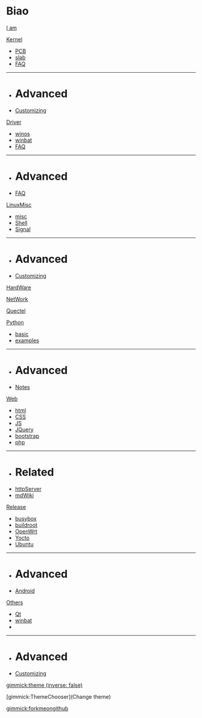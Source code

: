 # Biao

[I am](index.md)


[Kernel]()

  * [PCB](Kernel/PCB.md)
  * [slab](Kernel/slab.md)
  * [FAQ](faq.md)
  - - - -
  * # Advanced
  * [Customizing](customizing.md)


[Driver]()

  * [winos](Driver/winos.md)
  * [winbat](Driver/winbat.md)
  * [FAQ](Driver/.md)
  - - - -
  * # Advanced
  * [FAQ](Driver.md)

[LinuxMisc]()

  * [misc](MISC/misc.md)
  * [Shell](MISC/linuxshell.md)
  * [Signal](MISC/Signal.md)
  - - - -
  * # Advanced
  * [Customizing](customizing.md)


[HardWare](hd.md)

[NetWork](network.md)

[Quectel](quectel.md)

[Python]()

  * [basic](Python/pybasic.md)
  * [examples](Python/useful_example.md)
  - - - -
  * # Advanced
  * [Notes](Notes.md)


[Web]()

  * [html](Web/HTML.md)
  * [CSS](Web/CSS.md)
  * [JS](Web/JS.md)
  * [JQuery](Web/JQuery.md)
  * [bootstrap](Web/BootStrap.md)
  * [php](Web/PHP.md)
  - - - -
  * # Related
  * [httpServer](Web/pyHttpServer.md)
  * [mdWiki](Web/mdWiki.md)

[Release]()

  * [busybox](LinuxRelease/busybox.md)
  * [buildroot](LinuxRelease/buildroot.md)
  * [OpenWrt](LinuxRelease/OpenWrt.md)
  * [Yocto](LinuxRelease/Yocto.md)
  * [Ubuntu](LinuxRelease/Ubuntu.md)
  - - - -
  * # Advanced
  * [Android](NLinuxRelease/Android.md)


[Others]()

  * [Qt](Others/Qt.md)
  * [winbat](Others/winbat.md)
  * [](Others/)
  - - - -
  * # Advanced
  * [Customizing](customizing.md)

[gimmick:theme (inverse: false)](spacelab)

[gimmick:ThemeChooser](Change theme)

[gimmick:forkmeongithub](http://github.com/QuectelWB/myStudy/)

<!-- counter pixel for counting visitors -->
<!-- <img src="http://stats.markdown.io/mdwiki_info.gif" style="display:none;"/> -->

<script>
$(document).ready(function() {
  $.md.stage('all_ready').subscribe(function (done) {
    var warning="";
    warning+="ATTENTION: This is the unstable MDwiki website. For documentation of the latest stable ";
    warning+="MDwiki please see <a href='http://www.mdwiki.info'>the stable documentation.</a>";

    $('#md-content').prepend($('<div class="alert alert-danger">' + warning + '</div>'));
    done();
  });
});
</script>

<script type="text/javascript">

  var _gaq = _gaq || [];
  _gaq.push(['_setAccount', 'UA-44627253-1']);
  _gaq.push(['_trackPageview']);

  (function() {
    var ga = document.createElement('script'); ga.type = 'text/javascript'; ga.async = true;
    ga.src = ('https:' == document.location.protocol ? 'https://ssl' : 'http://www') + '.google-analytics.com/ga.js';
    var s = document.getElementsByTagName('script')[0]; s.parentNode.insertBefore(ga, s);
  })();

</script>

